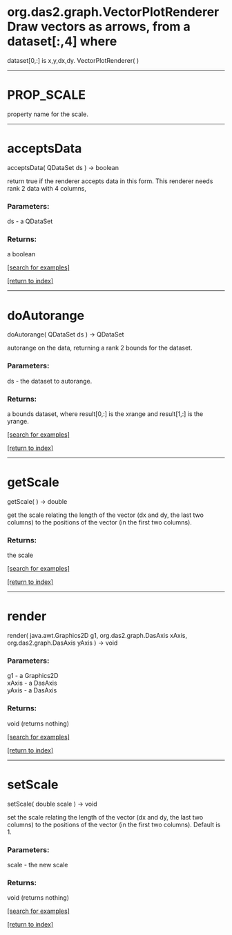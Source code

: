 # org.das2.graph.VectorPlotRendererDraw vectors as arrows, from a dataset[:,4] where
 dataset[0,:] is x,y,dx,dy.
VectorPlotRenderer( )


***
<a name="PROP_SCALE"></a>
# PROP_SCALE

property name for the scale.

***
<a name="acceptsData"></a>
# acceptsData
acceptsData( QDataSet ds ) &rarr; boolean

return true if the renderer accepts data in this form.  This
 renderer needs rank 2 data with 4 columns,

### Parameters:
ds - a QDataSet

### Returns:
a boolean


<a href="https://github.com/autoplot/dev/search?q=acceptsData&unscoped_q=acceptsData">[search for examples]</a>

<a href="https://github.com/autoplot/documentation/blob/master/javadoc/index-all.md">[return to index]</a>

***
<a name="doAutorange"></a>
# doAutorange
doAutorange( QDataSet ds ) &rarr; QDataSet

autorange on the data, returning a rank 2 bounds for the dataset.

### Parameters:
ds - the dataset to autorange.

### Returns:
a bounds dataset, where result[0,:] is the xrange and result[1,:] is the yrange.

<a href="https://github.com/autoplot/dev/search?q=doAutorange&unscoped_q=doAutorange">[search for examples]</a>

<a href="https://github.com/autoplot/documentation/blob/master/javadoc/index-all.md">[return to index]</a>

***
<a name="getScale"></a>
# getScale
getScale(  ) &rarr; double

get the scale relating the length of the vector (dx and dy, the last two 
 columns) to the positions of the vector (in the first two columns).

### Returns:
the scale

<a href="https://github.com/autoplot/dev/search?q=getScale&unscoped_q=getScale">[search for examples]</a>

<a href="https://github.com/autoplot/documentation/blob/master/javadoc/index-all.md">[return to index]</a>

***
<a name="render"></a>
# render
render( java.awt.Graphics2D g1, org.das2.graph.DasAxis xAxis, org.das2.graph.DasAxis yAxis ) &rarr; void



### Parameters:
g1 - a Graphics2D
<br>xAxis - a DasAxis
<br>yAxis - a DasAxis

### Returns:
void (returns nothing)


<a href="https://github.com/autoplot/dev/search?q=render&unscoped_q=render">[search for examples]</a>

<a href="https://github.com/autoplot/documentation/blob/master/javadoc/index-all.md">[return to index]</a>

***
<a name="setScale"></a>
# setScale
setScale( double scale ) &rarr; void

set the scale relating the length of the vector (dx and dy, the last two 
 columns) to the positions of the vector (in the first two columns).
 Default is 1.

### Parameters:
scale - the new scale

### Returns:
void (returns nothing)


<a href="https://github.com/autoplot/dev/search?q=setScale&unscoped_q=setScale">[search for examples]</a>

<a href="https://github.com/autoplot/documentation/blob/master/javadoc/index-all.md">[return to index]</a>

